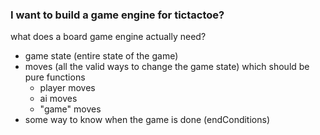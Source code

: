### I want to build a game engine for tictactoe?
what does a board game engine actually need?
- game state (entire state of the game)
- moves (all the valid ways to change the game state) which should be pure functions
  - player moves
  - ai moves
  - "game" moves
- some way to know when the game is done (endConditions)
